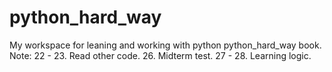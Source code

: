 # python_hard_way
My workspace for leaning and working with python python_hard_way book.
Note:
22 - 23. Read other code.
26. Midterm test.
27 - 28. Learning logic.
